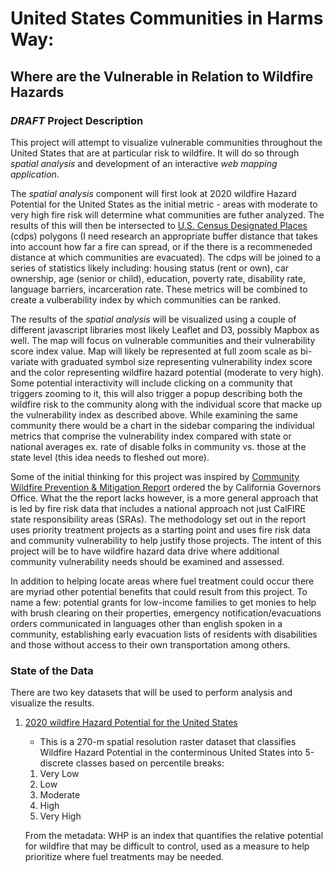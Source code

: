 # United States Communities in Harms Way:
## **Where are the Vulnerable in Relation to Wildfire Hazards**  
### *DRAFT* Project Description
This project will attempt to visualize vulnerable communities throughout the United States that are at particular risk to wildfire. It will do so through *spatial analysis* and development of an interactive *web mapping application*.  

The *spatial analysis* component will first look at 2020 wildfire Hazard Potential for the United States as the initial metric - areas with moderate to very high fire risk will determine what communities are futher analyzed. The results of this will then be intersected to [U.S. Census Designated Places](https://www2.census.gov/geo/tiger/GENZ2020/shp/cb_2020_us_place_500k.zip) \(cdps\) polygons \(I need research an appropriate buffer distance that takes into account how far a fire can spread, or if the there is a recommeneded distance at which communities are evacuated). The cdps will be joined to a series of statistics likely including: housing status \(rent or own\), car ownership, age \(senior or child\), education, poverty rate, disability rate, language barriers, incarceration rate. These metrics will be combined to create a vulberability index by which communities can be ranked.  

The results of the *spatial analysis* will be visualized using a couple of different javascript libraries most likely Leaflet and D3, possibly Mapbox as well. The map will focus on vulnerable communities and their vulnerability score index value. Map will likely be represented at full zoom scale as bi-variate with graduated symbol size representing vulnerability index score and the color representing wildfire hazard potential (moderate to very high). Some potential interactivity will include clicking on a community that triggers zooming to it, this will also trigger a popup describing both the wildfire risk to the community along with the individual score that macke up the vulnerability index as described above. While examining the same community there would be a chart in the sidebar comparing the individual metrics that comprise the vulnerability index compared with state or national averages ex. rate of disable folks in community vs. those at the state level \(this idea needs to fleshed out more\).  

Some of the initial thinking for this project was inspired by [Community Wildfire Prevention & Mitigation Report](https://www.fire.ca.gov/media/5584/45-day-report-final.pdf) ordered the by California Governors Office. What the the report lacks however, is a more general approach that is led by fire risk data that includes a national approach not just CalFIRE state responsibility areas (SRAs). The methodology set out in the report uses priority treatment projects as a starting point and uses fire risk data and community vulnerability to help justify those projects. The intent of this project will be to have wildfire hazard data drive where additional community vulnerability needs should be examined and assessed. 

In addition to helping locate areas where fuel treatment could occur there are myriad other potential benefits that could result from this project. To name a few: potential grants for low-income families to get monies to help with brush clearing on their properties, emergency notification/evacuations orders communicated in languages other than english spoken in a community, establishing early evacuation lists of residents with disabilities and those without access to their own transportation among others.

### State of the Data
There are two key datasets that will be used to perform analysis and visualize the results.

1. [2020 wildfire Hazard Potential for the United States](https://www.fs.usda.gov/rmrs/datasets/wildfire-hazard-potential-united-states-270-m-version-2020-3rd-edition)

    * This is a 270-m spatial resolution raster dataset that classifies Wildfire Hazard Potential in the conterminous United States into 5-discrete classes based on percentile breaks:   
       
    1. Very Low
    2. Low
    3. Moderate
    4. High
    5. Very High  

   From the metadata: WHP is an index that quantifies the relative potential for wildfire that may be difficult to control, used as a measure to help prioritize where fuel treatments may be needed.  

    



